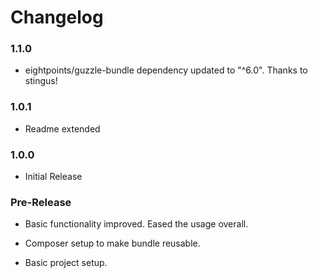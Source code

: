 Changelog
=========

### 1.1.0

* eightpoints/guzzle-bundle dependency updated to "^6.0". Thanks to stingus! 

### 1.0.1

* Readme extended

### 1.0.0

* Initial Release

### Pre-Release

* Basic functionality improved. Eased the usage overall.

* Composer setup to make bundle reusable.

* Basic project setup.
